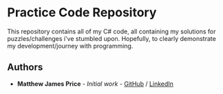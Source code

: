 # Practice Code Repository

This repository contains all of my C# code, all containing my solutions for puzzles/challenges i've stumbled upon. Hopefully, to clearly demonstrate my development/journey with programming. 

## Authors

* **Matthew James Price** - *Initial work* - [GitHub](https://github.com/Matteries) / [LinkedIn](https://www.linkedin.com/in/matthew-price-96a32a151/)
